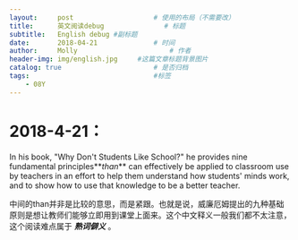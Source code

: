 ```yaml
---
layout:     post   				    # 使用的布局（不需要改）
title:      英文阅读debug 				# 标题
subtitle:   English debug #副标题
date:       2018-04-21 				# 时间
author:     Molly 						# 作者
header-img: img/english.jpg 	#这篇文章标题背景图片
catalog: true 						# 是否归档
tags:								#标签
    - 08Y
---
```


# 2018-4-21：
In his book, "Why Don't Students Like School?" he provides nine fundamental principles**_than_** can effectively be applied to classroom use by teachers in an effort to help them understand how students' minds work, and to show how to use that knowledge to be a better teacher.

中间的than并非是比较的意思，而是紧跟。也就是说，威廉厄姆提出的九种基础原则是想让教师们能够立即用到课堂上面来。这个中文释义一般我们都不太注意，这个阅读难点属于 **_熟词僻义_** 。
